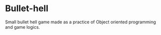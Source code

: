 Bullet-hell
===========

Small bullet hell game made as a practice of 
Object oriented programming and game logics.
